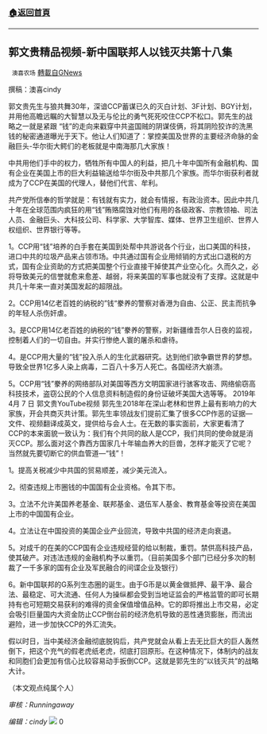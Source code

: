 ###  [:house:返回首頁](https://github.com/ourhimalayas/txt)
---

## 郭文贵精品视频-新中国联邦人以钱灭共第十八集
` 澳喜农场` [轉載自GNews](https://gnews.org/zh-hans/1074715/)

撰稿：澳喜cindy

郭文贵先生与狼共舞30年，深谙CCP蓄谋已久的灭白计划、3F计划、BGY计划，并用他高瞻远瞩的大智慧以及无与伦比的勇气死死咬住CCP不松口。郭先生的战略之一就是紧跟 “钱”的走向来戳穿中共盗国贼的阴谋伎俩，将其阴险狡诈的洗黑钱的秘密通道曝光于天下。他让人们知道了：掌控美国及世界的主要经济命脉的金融巨头-华尔街大鳄们的老板就是中南海那几大家族！

中共用他们手中的权力，牺牲所有中国人的利益，把几十年中国所有金融机构、国有企业在美国上市的巨大利益输送给华尔街及中共那几个家族。而华尔街获利者就成为了CCP在美国的代理人，替他们代言、牟利。

共产党所信奉的哲学就是：有钱就有实力，就会有情报，有政治资本。因此中共几十年在全球范围内疯狂的用“钱”贿赂腐蚀对他们有用的各级政客、宗教领袖、司法人员、金融巨头、大科技公司、科学家、大学智库、媒体、世界卫生组织、世界人权组织、世界银行等等。

1。CCP用“钱”培养的白手套在美国到处帮中共游说各个行业，出口美国的科技，进口中共的垃圾产品来占领市场。中共通过国有企业用倾销的方式出口退税的方式，国有企业资助的方式把美国整个行业直接干掉使其产业空心化。久而久之，必将导致美元的信誉就愈来愈差、越弱，将来美国的军事也就没有了支撑。这就是中共几十年来一直对美国发起的超限战。

2。CCP用14亿老百姓的纳税的”钱“豢养的警察对香港为自由、公正、民主而抗争的年轻人杀伤奸虐。

3。是CCP用14亿老百姓的纳税的“钱”豢养的警察，对新疆维吾尔人日夜的监视，控制着人们的一切自由。并实行惨绝人寰的屠杀和虐待。

4。是CCP用大量的“钱”投入杀人的生化武器研究。达到他们欲争霸世界的梦想。导致全世界1亿多人染上病毒，二百八十多万人死亡。各国经济大崩溃。

5。CCP用“钱”豢养的网络部队对美国等西方文明国家进行骇客攻击、网络偷窃高科技技术，盗窃公民的个人信息资料制造假的身份证破坏美国大选等等。
2019年 4月 7 日 郭文贵YouTube视频
郭先生2018年在深山老林和世界上最有影响力的大家族，开会共商灭共计策。郭先生率领战友们提前汇集了很多CCP作恶的证据—文件、视频翻译成英文，提供给与会人士。在无数的事实面前，大家更看清了CCP的本来面貌一致认为：我们有个共同的敌人是CCP，我们共同的使命就是消灭CCP。那么面对这个靠西方国家几十年输血养大的巨兽，怎样才能灭了它呢？当然就先要切断它的供血管道—“钱”！

1。提高关税减少中共国的贸易顺差，减少美元流入。

2。彻查违规上市圈钱的中国国有企业资格。令其下市。

3。立法不允许美国养老基金、联邦基金、退伍军人基金、教育基金等投资在美国上市的中国国有企业。

4。立法让在中国投资的美国企业产业回流，导致中共国的经济走向衰退。

5。对成千的在美的CCP国有企业违规经营的给以制裁，重罚。禁供高科技产品，使其破产。对违法违规的金融机构予以重罚。（目前美国多个部门已经分多次的制裁了一千多家的国有企业及军民融合的间谍企业及银行）

6。新中国联邦的G系列生态圈的诞生。由于G币是以黄金做抵押、最干净、最合法、最稳定、可大流通、任何人为操纵都会受到当地证监会的严格监管的即可长期持有也可短期交易获利的难得的资金保值增值品种。它的即将推出上市交易，必定会吸引巨量国内大资金防止CCP倒台前的经济危机导致的恶性通货膨胀，而流出避险，进一步加快CCP的外汇流失。

假以时日，当中美经济金融彻底脱钩后，共产党就会从看上去无比巨大的巨人轰然倒下，把这个充气的假老虎纸老虎，彻底打回原形。在这种情况下，体制内的战友和同胞们会更加有信心比较容易动手扳倒CCP。这就是郭先生的“以钱灭共”的战略大计。

（本文观点纯属个人）

*审核：Runningaway*

*编辑：cindy*
![]()![](https://gnews.org/wp-content/uploads/2021/04/1-澳喜Logo.jpeg)
0
